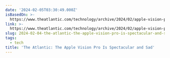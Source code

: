 ```yaml
---
date: '2024-02-05T03:30:49.000Z'
isBasedOn: >-
  https://www.theatlantic.com/technology/archive/2024/02/apple-vision-pro-headset-review/677347/
link: >-
  https://www.theatlantic.com/technology/archive/2024/02/apple-vision-pro-headset-review/677347/
slug: 2024-02-04-the-atlantic-the-apple-vision-pro-is-spectacular-and-sad
tags:
  - tech
title: 'The Atlantic: The Apple Vision Pro Is Spectacular and Sad'
---
```


